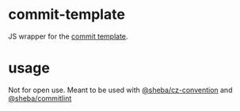 # commit-template
JS wrapper for the [commit template](https://github.com/ShafiqIslam/dotfiles/blob/master/.gitmessage).

# usage
Not for open use. Meant to be used with
[@sheba/cz-convention](https://github.com/ShafiqIslam/cz-convention) and [@sheba/commitlint](https://github.com/ShafiqIslam/commitlint) 
